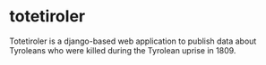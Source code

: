 # totetiroler
Totetiroler is a django-based web application to publish data about Tyroleans who were killed during the Tyrolean uprise in 1809. 
